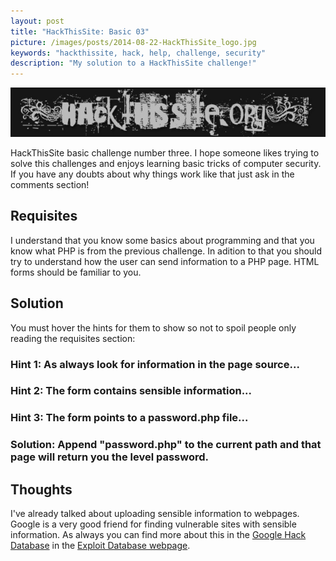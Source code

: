 ```yaml
---
layout: post
title: "HackThisSite: Basic 03"
picture: /images/posts/2014-08-22-HackThisSite_logo.jpg
keywords: "hackthissite, hack, help, challenge, security"
description: "My solution to a HackThisSite challenge!"
---
```


![hackthissitelogo](/images/posts/2014-08-22-HackThisSite_logo.jpg "HackThisSite logo")

HackThisSite basic challenge number three. I hope someone likes trying to solve this challenges and enjoys learning basic tricks of computer security. If you have any doubts about why things work like that just ask in 
the comments section!

<!--more-->

## Requisites

I understand that you know some basics about programming and that you know what PHP is from the previous challenge. In adition to that you should try to understand how the user can send information to a PHP page. HTML 
forms should be familiar to you.


## Solution

You must hover the hints for them to show so not to spoil people only reading the requisites section:

<h3 class="spoiler">Hint 1: <span>As always look for information in the page source...</span></h3>
<h3 class="spoiler">Hint 2: <span>The form contains sensible information...</span></h3>
<h3 class="spoiler">Hint 3: <span>The form points to a password.php file...</span></h3>
<h3 class="spoiler">Solution: <span>Append "password.php" to the current path and that page will return you the level password.</span></h3>


## Thoughts

I've already talked about uploading sensible information to webpages. Google is a very good friend for finding vulnerable sites with sensible information. As always you can find more about this in the [Google Hack 
Database](http://www.exploit-db.com/google-dorks/7/) in the [Exploit Database webpage](http://www.exploit-db.com/).
